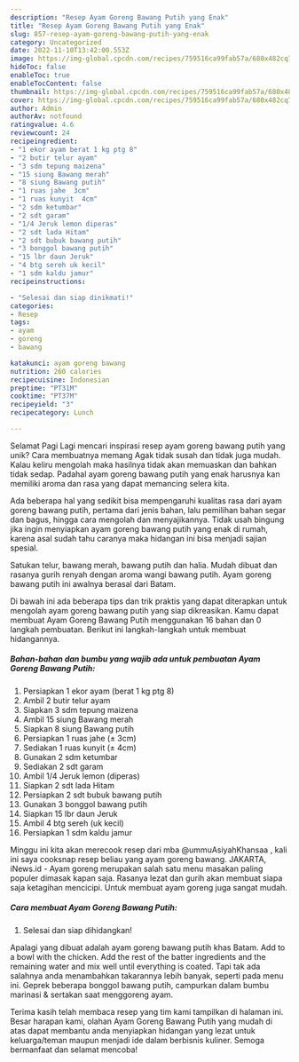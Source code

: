 ```yaml
---
description: "Resep Ayam Goreng Bawang Putih yang Enak"
title: "Resep Ayam Goreng Bawang Putih yang Enak"
slug: 857-resep-ayam-goreng-bawang-putih-yang-enak
category: Uncategorized
date: 2022-11-10T13:42:00.553Z
image: https://img-global.cpcdn.com/recipes/759516ca99fab57a/680x482cq70/ayam-goreng-bawang-putih-foto-resep-utama.jpg
hideToc: false
enableToc: true
enableTocContent: false
thumbnail: https://img-global.cpcdn.com/recipes/759516ca99fab57a/680x482cq70/ayam-goreng-bawang-putih-foto-resep-utama.jpg
cover: https://img-global.cpcdn.com/recipes/759516ca99fab57a/680x482cq70/ayam-goreng-bawang-putih-foto-resep-utama.jpg
author: Admin
authorAv: notfound
ratingvalue: 4.6
reviewcount: 24
recipeingredient:
- "1 ekor ayam berat 1 kg ptg 8"
- "2 butir telur ayam"
- "3 sdm tepung maizena"
- "15 siung Bawang merah"
- "8 siung Bawang putih"
- "1 ruas jahe  3cm"
- "1 ruas kunyit  4cm"
- "2 sdm ketumbar"
- "2 sdt garam"
- "1/4 Jeruk lemon diperas"
- "2 sdt lada Hitam"
- "2 sdt bubuk bawang putih"
- "3 bonggol bawang putih"
- "15 lbr daun Jeruk"
- "4 btg sereh uk kecil"
- "1 sdm kaldu jamur"
recipeinstructions:

- "Selesai dan siap dinikmati!"
categories:
- Resep
tags:
- ayam
- goreng
- bawang

katakunci: ayam goreng bawang 
nutrition: 260 calories
recipecuisine: Indonesian
preptime: "PT31M"
cooktime: "PT37M"
recipeyield: "3"
recipecategory: Lunch

---
```



Selamat Pagi Lagi mencari inspirasi resep ayam goreng bawang putih yang unik? Cara membuatnya memang Agak tidak susah dan tidak juga mudah. Kalau keliru mengolah maka hasilnya tidak akan memuaskan dan bahkan tidak sedap. Padahal ayam goreng bawang putih yang enak harusnya kan memiliki aroma dan rasa yang dapat memancing selera kita.


Ada beberapa hal yang sedikit bisa mempengaruhi kualitas rasa dari ayam goreng bawang putih, pertama dari jenis bahan, lalu pemilihan bahan segar dan bagus, hingga cara mengolah dan menyajikannya. Tidak usah bingung jika ingin menyiapkan ayam goreng bawang putih yang enak di rumah, karena asal sudah tahu caranya maka hidangan ini bisa menjadi sajian spesial.

Satukan telur, bawang merah, bawang putih dan halia. Mudah dibuat dan rasanya gurih renyah dengan aroma wangi bawang putih. Ayam goreng bawang putih ini awalnya berasal dari Batam.


Di bawah ini ada beberapa tips dan trik praktis yang dapat diterapkan untuk mengolah ayam goreng bawang putih yang siap dikreasikan. Kamu dapat membuat Ayam Goreng Bawang Putih menggunakan 16 bahan dan 0 langkah pembuatan. Berikut ini langkah-langkah untuk membuat hidangannya.

<!--inarticleads1-->

##### Bahan-bahan dan bumbu yang wajib ada untuk pembuatan Ayam Goreng Bawang Putih:

1. Persiapkan 1 ekor ayam (berat 1 kg ptg 8)
1. Ambil 2 butir telur ayam
1. Siapkan 3 sdm tepung maizena
1. Ambil 15 siung Bawang merah
1. Siapkan 8 siung Bawang putih
1. Persiapkan 1 ruas jahe (± 3cm)
1. Sediakan 1 ruas kunyit (± 4cm)
1. Gunakan 2 sdm ketumbar
1. Sediakan 2 sdt garam
1. Ambil 1/4 Jeruk lemon (diperas)
1. Siapkan 2 sdt lada Hitam
1. Persiapkan 2 sdt bubuk bawang putih
1. Gunakan 3 bonggol bawang putih
1. Siapkan 15 lbr daun Jeruk
1. Ambil 4 btg sereh (uk kecil)
1. Persiapkan 1 sdm kaldu jamur


Minggu ini kita akan merecook resep dari mba @ummuAsiyahKhansaa , kali ini saya cooksnap resep beliau yang ayam goreng bawang. JAKARTA, iNews.id - Ayam goreng merupakan salah satu menu masakan paling populer dimasak kapan saja. Rasanya lezat dan gurih akan membuat siapa saja ketagihan mencicipi. Untuk membuat ayam goreng juga sangat mudah. 

<!--inarticleads2-->

##### Cara membuat Ayam Goreng Bawang Putih:


1. Selesai dan siap dihidangkan!

Apalagi yang dibuat adalah ayam goreng bawang putih khas Batam. Add to a bowl with the chicken. Add the rest of the batter ingredients and the remaining water and mix well until everything is coated. Tapi tak ada salahnya anda menambahkan takarannya lebih banyak, seperti pada menu ini. Geprek beberapa bonggol bawang putih, campurkan dalam bumbu marinasi &amp; sertakan saat menggoreng ayam. 

Terima kasih telah membaca resep yang tim kami tampilkan di halaman ini. Besar harapan kami, olahan Ayam Goreng Bawang Putih yang mudah di atas dapat membantu anda menyiapkan hidangan yang lezat untuk keluarga/teman maupun menjadi ide dalam berbisnis kuliner. Semoga bermanfaat dan selamat mencoba!
